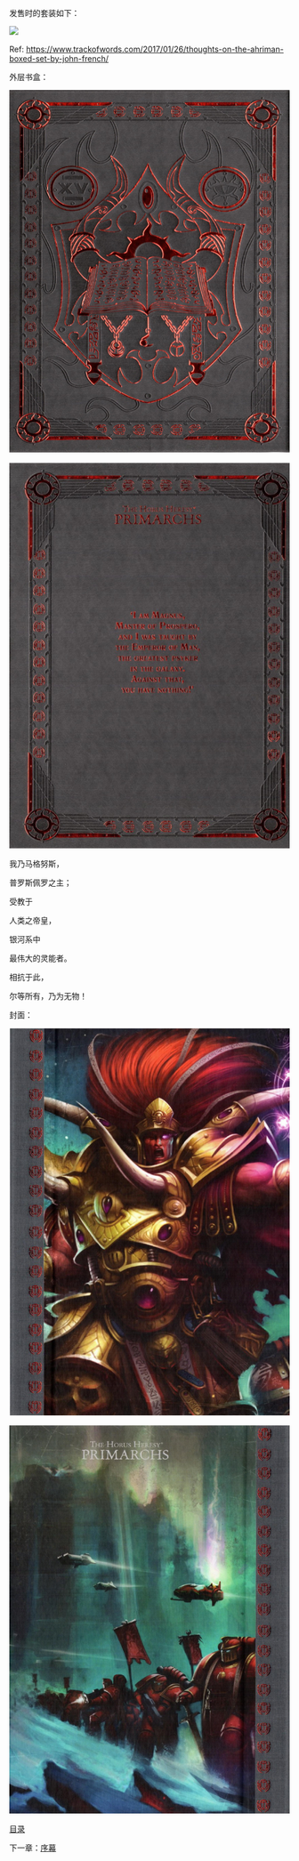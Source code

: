 发售时的套装如下：

![](https://i0.hdslb.com/bfs/article/4538c8f7a250dc677ec91aabba4a9420144045315.jpg@1256w_434h_!web-article-pic.avif)

Ref: https://www.trackofwords.com/2017/01/26/thoughts-on-the-ahriman-boxed-set-by-john-french/ 




外层书盒：



![](pics/cover3.jpg)

![](pics/cover4.jpg)

我乃马格努斯，

普罗斯佩罗之主；

受教于

人类之帝皇，

银河系中

最伟大的灵能者。

相抗于此，

尔等所有，乃为无物！





封面：



![](pics/cover1.jpg)

![](pics/cover2.jpg)




[目录](MasterOfProsperoIndex.md)

下一章：[序幕](chpt0.md)
